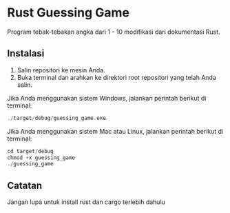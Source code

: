 # Rust Guessing Game

Program tebak-tebakan angka dari 1 - 10 modifikasi dari dokumentasi Rust.

## Instalasi

1. Salin repositori ke mesin Anda.
2. Buka terminal dan arahkan ke direktori root repositori yang telah Anda salin.

Jika Anda menggunakan sistem Windows, jalankan perintah berikut di terminal:
```rust
./target/debug/guessing_game.exe
````

Jika Anda menggunakan sistem Mac atau Linux, jalankan perintah berikut di terminal:
```rust
cd target/debug
chmod +x guessing_game
./guessing_game
```

## Catatan

Jangan lupa untuk install rust dan cargo terlebih dahulu
